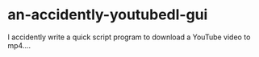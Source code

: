 # an-accidently-youtubedl-gui
I accidently write a quick script program to download a YouTube video to mp4....
